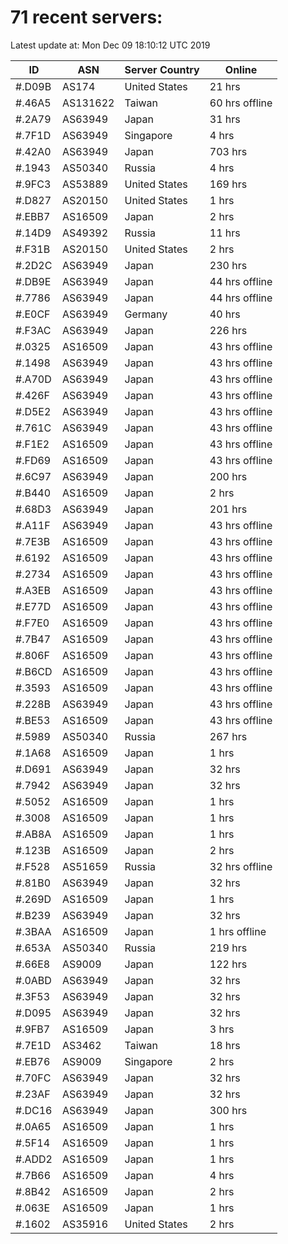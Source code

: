# 71 recent servers:

Latest update at: Mon Dec 09 18:10:12 UTC 2019

| ID | ASN | Server Country | Online |
| -- | --- | -------------- | ------ |
| #.D09B | AS174 | United States | 21 hrs |
| #.46A5 | AS131622 | Taiwan | 60 hrs offline |
| #.2A79 | AS63949 | Japan | 31 hrs |
| #.7F1D | AS63949 | Singapore | 4 hrs |
| #.42A0 | AS63949 | Japan | 703 hrs |
| #.1943 | AS50340 | Russia | 4 hrs |
| #.9FC3 | AS53889 | United States | 169 hrs |
| #.D827 | AS20150 | United States | 1 hrs |
| #.EBB7 | AS16509 | Japan | 2 hrs |
| #.14D9 | AS49392 | Russia | 11 hrs |
| #.F31B | AS20150 | United States | 2 hrs |
| #.2D2C | AS63949 | Japan | 230 hrs |
| #.DB9E | AS63949 | Japan | 44 hrs offline |
| #.7786 | AS63949 | Japan | 44 hrs offline |
| #.E0CF | AS63949 | Germany | 40 hrs |
| #.F3AC | AS63949 | Japan | 226 hrs |
| #.0325 | AS16509 | Japan | 43 hrs offline |
| #.1498 | AS63949 | Japan | 43 hrs offline |
| #.A70D | AS63949 | Japan | 43 hrs offline |
| #.426F | AS63949 | Japan | 43 hrs offline |
| #.D5E2 | AS63949 | Japan | 43 hrs offline |
| #.761C | AS63949 | Japan | 43 hrs offline |
| #.F1E2 | AS16509 | Japan | 43 hrs offline |
| #.FD69 | AS16509 | Japan | 43 hrs offline |
| #.6C97 | AS63949 | Japan | 200 hrs |
| #.B440 | AS16509 | Japan | 2 hrs |
| #.68D3 | AS63949 | Japan | 201 hrs |
| #.A11F | AS63949 | Japan | 43 hrs offline |
| #.7E3B | AS16509 | Japan | 43 hrs offline |
| #.6192 | AS16509 | Japan | 43 hrs offline |
| #.2734 | AS16509 | Japan | 43 hrs offline |
| #.A3EB | AS16509 | Japan | 43 hrs offline |
| #.E77D | AS16509 | Japan | 43 hrs offline |
| #.F7E0 | AS16509 | Japan | 43 hrs offline |
| #.7B47 | AS16509 | Japan | 43 hrs offline |
| #.806F | AS16509 | Japan | 43 hrs offline |
| #.B6CD | AS16509 | Japan | 43 hrs offline |
| #.3593 | AS16509 | Japan | 43 hrs offline |
| #.228B | AS63949 | Japan | 43 hrs offline |
| #.BE53 | AS16509 | Japan | 43 hrs offline |
| #.5989 | AS50340 | Russia | 267 hrs |
| #.1A68 | AS16509 | Japan | 1 hrs |
| #.D691 | AS63949 | Japan | 32 hrs |
| #.7942 | AS63949 | Japan | 32 hrs |
| #.5052 | AS16509 | Japan | 1 hrs |
| #.3008 | AS16509 | Japan | 1 hrs |
| #.AB8A | AS16509 | Japan | 1 hrs |
| #.123B | AS16509 | Japan | 2 hrs |
| #.F528 | AS51659 | Russia | 32 hrs offline |
| #.81B0 | AS63949 | Japan | 32 hrs |
| #.269D | AS16509 | Japan | 1 hrs |
| #.B239 | AS63949 | Japan | 32 hrs |
| #.3BAA | AS16509 | Japan | 1 hrs offline |
| #.653A | AS50340 | Russia | 219 hrs |
| #.66E8 | AS9009 | Japan | 122 hrs |
| #.0ABD | AS63949 | Japan | 32 hrs |
| #.3F53 | AS63949 | Japan | 32 hrs |
| #.D095 | AS63949 | Japan | 32 hrs |
| #.9FB7 | AS16509 | Japan | 3 hrs |
| #.7E1D | AS3462 | Taiwan | 18 hrs |
| #.EB76 | AS9009 | Singapore | 2 hrs |
| #.70FC | AS63949 | Japan | 32 hrs |
| #.23AF | AS63949 | Japan | 32 hrs |
| #.DC16 | AS63949 | Japan | 300 hrs |
| #.0A65 | AS16509 | Japan | 1 hrs |
| #.5F14 | AS16509 | Japan | 1 hrs |
| #.ADD2 | AS16509 | Japan | 1 hrs |
| #.7B66 | AS16509 | Japan | 4 hrs |
| #.8B42 | AS16509 | Japan | 2 hrs |
| #.063E | AS16509 | Japan | 1 hrs |
| #.1602 | AS35916 | United States | 2 hrs |

